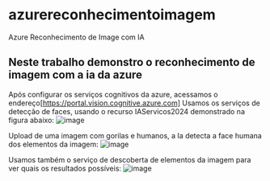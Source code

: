 # azurereconhecimentoimagem
Azure Reconhecimento de Image com IA

## Neste trabalho demonstro o reconhecimento de imagem com  a ia da azure

Após configurar os serviços cognitivos da azure, acessamos o endereço[https://portal.vision.cognitive.azure.com]
Usamos os serviços de detecção de faces, usando o recurso IAServicos2024 demonstrado na figura abaixo:
![image](https://github.com/leto-silva/azurereconhecimentoimagem/assets/34771524/d25bdf4f-66a4-4658-9f6b-0b7325560937)

Upload de uma imagem com gorilas e humanos, a Ia detecta a face humana dos elementos da imagem:
![image](https://github.com/leto-silva/azurereconhecimentoimagem/assets/34771524/e7e79a56-f500-4435-b970-4784b2f5c2c8)

Usamos também o serviço de descoberta de elementos da imagem para ver quais os resultados possíveis:
![image](https://github.com/leto-silva/azurereconhecimentoimagem/assets/34771524/cb187476-bf82-4c35-a474-5ea4298d99a2)





